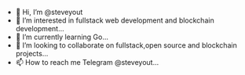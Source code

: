 - 👋 Hi, I’m @steveyout
- 👀 I’m interested in fullstack web development and blockchain development...
- 🌱 I’m currently learning Go...
- 💞️ I’m looking to collaborate on fullstack,open source and blockchain projects...
- 📫 How to reach me Telegram @steveyout...

<!---
steveyout/steveyout is a ✨ special ✨ repository because its `README.md` (this file) appears on your GitHub profile.
You can click the Preview link to take a look at your changes.
--->
